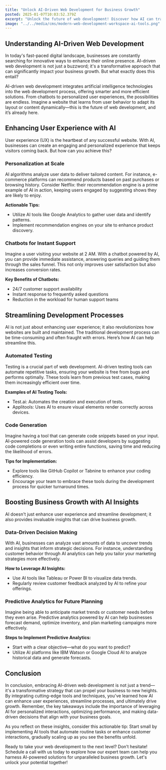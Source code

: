 ```yaml
---
title: "Unlock AI-Driven Web Development for Business Growth"
posted: 2025-01-07T10:03:52.379Z
excerpt: "Unlock the future of web development! Discover how AI can transform user experiences, streamline processes, and drive your business growth. Embrace the change today!"
image: "../../media/cms/modern-web-development-workspace-ai-tools.png"
---
```


## Understanding AI-Driven Web Development

In today's fast-paced digital landscape, businesses are constantly searching for innovative ways to enhance their online presence. AI-driven web development is not just a buzzword; it's a transformative approach that can significantly impact your business growth. But what exactly does this entail?  

AI-driven web development integrates artificial intelligence technologies into the web development process, offering smarter and more efficient solutions. From chatbots to personalized user experiences, the possibilities are endless. Imagine a website that learns from user behavior to adapt its layout or content dynamically—this is the future of web development, and it’s already here.

## Enhancing User Experience with AI

User experience (UX) is the heartbeat of any successful website. With AI, businesses can create an engaging and personalized experience that keeps visitors coming back. But how can you achieve this?

### Personalization at Scale

AI algorithms analyze user data to deliver tailored content. For instance, e-commerce platforms can recommend products based on past purchases or browsing history. Consider Netflix: their recommendation engine is a prime example of AI in action, keeping users engaged by suggesting shows they are likely to enjoy.

**Actionable Tips:**  
- Utilize AI tools like Google Analytics to gather user data and identify patterns.  
- Implement recommendation engines on your site to enhance product discovery.

### Chatbots for Instant Support

Imagine a user visiting your website at 2 AM. With a chatbot powered by AI, you can provide immediate assistance, answering queries and guiding them through the sales funnel. This not only improves user satisfaction but also increases conversion rates.

**Key Benefits of Chatbots:**  
- 24/7 customer support availability  
- Instant response to frequently asked questions  
- Reduction in the workload for human support teams

## Streamlining Development Processes

AI is not just about enhancing user experience; it also revolutionizes how websites are built and maintained. The traditional development process can be time-consuming and often fraught with errors. Here’s how AI can help streamline this.

### Automated Testing

Testing is a crucial part of web development. AI-driven testing tools can automate repetitive tasks, ensuring your website is free from bugs and performs optimally. These tools learn from previous test cases, making them increasingly efficient over time.  

**Examples of AI Testing Tools:**  
- Test.ai: Automates the creation and execution of tests.  
- Applitools: Uses AI to ensure visual elements render correctly across devices.

### Code Generation

Imagine having a tool that can generate code snippets based on your input. AI-powered code generation tools can assist developers by suggesting code completions or even writing entire functions, saving time and reducing the likelihood of errors.

**Tips for Implementation:**  
- Explore tools like GitHub Copilot or Tabnine to enhance your coding efficiency.  
- Encourage your team to embrace these tools during the development process for quicker turnaround times.

## Boosting Business Growth with AI Insights

AI doesn't just enhance user experience and streamline development; it also provides invaluable insights that can drive business growth.

### Data-Driven Decision Making

With AI, businesses can analyze vast amounts of data to uncover trends and insights that inform strategic decisions. For instance, understanding customer behavior through AI analytics can help you tailor your marketing strategies more effectively.

**How to Leverage AI Insights:**  
- Use AI tools like Tableau or Power BI to visualize data trends.  
- Regularly review customer feedback analyzed by AI to refine your offerings.

### Predictive Analytics for Future Planning

Imagine being able to anticipate market trends or customer needs before they even arise. Predictive analytics powered by AI can help businesses forecast demand, optimize inventory, and plan marketing campaigns more effectively.

**Steps to Implement Predictive Analytics:**  
- Start with a clear objective—what do you want to predict?  
- Utilize AI platforms like IBM Watson or Google Cloud AI to analyze historical data and generate forecasts.

## Conclusion

In conclusion, embracing AI-driven web development is not just a trend—it's a transformative strategy that can propel your business to new heights. By integrating cutting-edge tools and techniques, you've learned how AI can enhance user experiences, streamline processes, and ultimately drive growth. Remember, the key takeaways include the importance of leveraging AI for personalized interactions, optimizing performance, and making data-driven decisions that align with your business goals.

As you reflect on these insights, consider this actionable tip: Start small by implementing AI tools that automate routine tasks or enhance customer interactions, gradually scaling up as you see the benefits unfold.

Ready to take your web development to the next level? Don’t hesitate! Schedule a call with us today to explore how our expert team can help you harness AI-powered solutions for unparalleled business growth. Let's unlock your potential together!